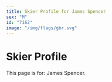 ```yaml
---
title: Skier Profile for James Spencer
sex: "M"
id: "7162"
image: "/img/flags/gbr.svg" 
---
```


# Skier Profile

This page is for: James Spencer.
    